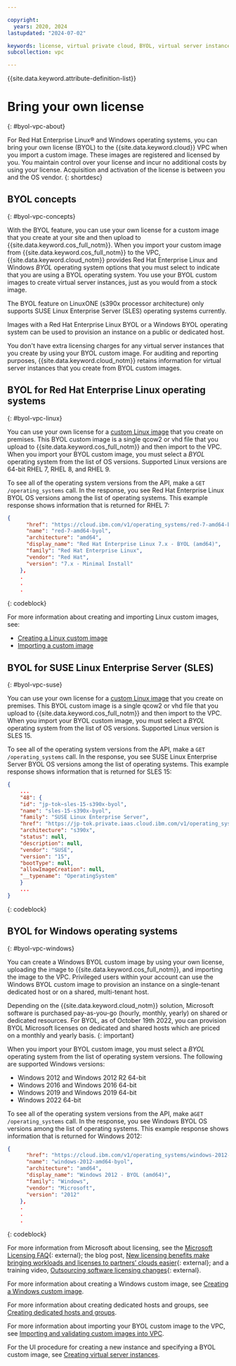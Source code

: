 ```yaml
---

copyright:
  years: 2020, 2024
lastupdated: "2024-07-02"

keywords: license, virtual private cloud, BYOL, virtual server instance, instance, custom image, encryption, RHEL, SUSE
subcollection: vpc

---
```


{{site.data.keyword.attribute-definition-list}}

# Bring your own license
{: #byol-vpc-about}

For Red Hat Enterprise Linux&reg; and Windows operating systems, you can bring your own license (BYOL) to the {{site.data.keyword.cloud}} VPC when you import a custom image. These images are registered and licensed by you. You maintain control over your license and incur no additional costs by using your license. Acquisition and activation of the license is between you and the OS vendor.
{: shortdesc}

## BYOL concepts
{: #byol-vpc-concepts}

With the BYOL feature, you can use your own license for a custom image that you create at your site and then upload to {{site.data.keyword.cos_full_notm}}. When you import your custom image from {{site.data.keyword.cos_full_notm}} to the VPC, {{site.data.keyword.cloud_notm}} provides Red Hat Enterprise Linux and Windows _BYOL_ operating system options that you must select to indicate that you are using a BYOL operating system. You use your BYOL custom images to create virtual server instances, just as you would from a stock image.

The BYOL feature on LinuxONE (s390x processor architecture) only supports SUSE Linux Enterprise Server (SLES) operating systems currently.

Images with a Red Hat Enterprise Linux BYOL or a Windows BYOL operating system can be used to provision an instance on a public or dedicated host.

You don't have extra licensing charges for any virtual server instances that you create by using your BYOL custom image. For auditing and reporting purposes, {{site.data.keyword.cloud_notm}} retains information for virtual server instances that you create from BYOL custom images.

## BYOL for Red Hat Enterprise Linux operating systems
{: #byol-vpc-linux}


You can use your own license for a [custom Linux image](/docs/vpc?topic=vpc-create-linux-custom-image) that you create on premises. This BYOL custom image is a single qcow2 or vhd file that you upload to {{site.data.keyword.cos_full_notm}} and then import to the VPC. When you import your BYOL custom image, you must select a _BYOL_ operating system from the list of OS versions. Supported Linux versions are 64-bit RHEL 7, RHEL 8, and RHEL 9.

To see all of the operating system versions from the API, make a `GET /operating_systems` call. In the response, you see Red Hat Enterprise Linux BYOL OS versions among the list of operating systems. This example response shows information that is returned for RHEL 7:

```json
{
      "href": "https://cloud.ibm.com/v1/operating_systems/red-7-amd64-byol",
      "name": "red-7-amd64-byol",
      "architecture": "amd64",
      "display_name": "Red Hat Enterprise Linux 7.x - BYOL (amd64)",
      "family": "Red Hat Enterprise Linux",
      "vendor": "Red Hat",
      "version": "7.x - Minimal Install"
    },
    .
    .
    .
```
{: codeblock}

For more information about creating and importing Linux custom images, see:

* [Creating a Linux custom image](/docs/vpc?topic=vpc-create-linux-custom-image)
* [Importing a custom image](/docs/vpc?topic=vpc-custom-image-using-COS)

## BYOL for SUSE Linux Enterprise Server (SLES)
{: #byol-vpc-suse}

You can use your own license for a [custom Linux image](/docs/vpc?topic=vpc-create-linux-custom-image) that you create on premises. This BYOL custom image is a single qcow2 or vhd file that you upload to {{site.data.keyword.cos_full_notm}} and then import to the VPC. When you import your BYOL custom image, you must select a _BYOL_ operating system from the list of OS versions. Supported Linux version is SLES 15.

To see all of the operating system versions from the API, make a `GET /operating_systems` call. In the response, you see SUSE Linux Enterprise Server BYOL OS versions among the list of operating systems. This example response shows information that is returned for SLES 15:

```json
{
    ...
    "48": {
	"id": "jp-tok~sles-15-s390x-byol",
	"name": "sles-15-s390x-byol",
	"family": "SUSE Linux Enterprise Server",
	"href": "https://jp-tok.private.iaas.cloud.ibm.com/v1/operating_systems/sles-15-s390x-byol",
	"architecture": "s390x",
	"status": null,
	"description": null,
	"vendor": "SUSE",
	"version": "15",
	"bootType": null,
	"allowImageCreation": null,
	"__typename": "OperatingSystem"
    }
    ...
}
```
{: codeblock}

## BYOL for Windows operating systems
{: #byol-vpc-windows}

You can create a Windows BYOL custom image by using your own license, uploading the image to {{site.data.keyword.cos_full_notm}}, and importing the image to the VPC. Privileged users within your account can use the Windows BYOL custom image to provision an instance on a single-tenant dedicated host or on a shared, multi-tenant host.

Depending on the {{site.data.keyword.cloud_notm}} solution, Microsoft software is purchased pay-as-you-go (hourly, monthly, yearly) on shared or dedicated resources. For BYOL, as of October 19th 2022, you can provision BYOL Microsoft licenses on dedicated and shared hosts which are priced on a monthly and yearly basis.
{: important}

When you import your BYOL custom image, you must select a _BYOL_ operating system from the list of operating system versions. The following are supported Windows versions:

* Windows 2012 and Windows 2012 R2 64-bit
* Windows 2016 and Windows 2016 64-bit
* Windows 2019 and Windows 2019 64-bit
* Windows 2022 64-bit

To see all of the operating system versions from the API, make a`GET /operating_systems` call. In the response, you see Windows BYOL OS versions among the list of operating systems. This example response shows information that is returned for Windows 2012:

```json
{
      "href": "https://cloud.ibm.com/v1/operating_systems/windows-2012-amd64-byol",
      "name": "windows-2012-amd64-byol",
      "architecture": "amd64",
      "display_name": "Windows 2012 - BYOL (amd64)",
      "family": "Windows",
      "vendor": "Microsoft",
      "version": "2012"
    },
    .
    .
    .
```
{: codeblock}

For more information from Microsoft about licensing, see the [Microsoft Licensing FAQ](https://www.microsoft.com/en-us/licensing/news/new-software-assurance-benefit-to-support-hosting-from-third-party-providers){: external}; the blog post, [New licensing benefits make bringing workloads and licenses to partners’ clouds easier](https://blogs.partner.microsoft.com/partner/new-licensing-benefits-make-bringing-workloads-and-licenses-to-partners-clouds-easier/){: external}; and a training video, [Outsourcing software licensing changes](https://licensingschool.eventbuilder.com/hostingcustomer){: external}.

For more information about creating a Windows custom image, see [Creating a Windows custom image](/docs/vpc?topic=vpc-create-windows-custom-image).

For more information about creating dedicated hosts and groups, see [Creating dedicated hosts and groups](/docs/vpc?topic=vpc-creating-dedicated-hosts-instances).

For more information about importing your BYOL custom image to the VPC, see [Importing and validating custom images into VPC](/docs/vpc?topic=vpc-importing-custom-images-vpc&interface=ui).

For the UI procedure for creating a new instance and specifying a BYOL custom image, see [Creating virtual server instances](/docs/vpc?topic=vpc-creating-virtual-servers).

